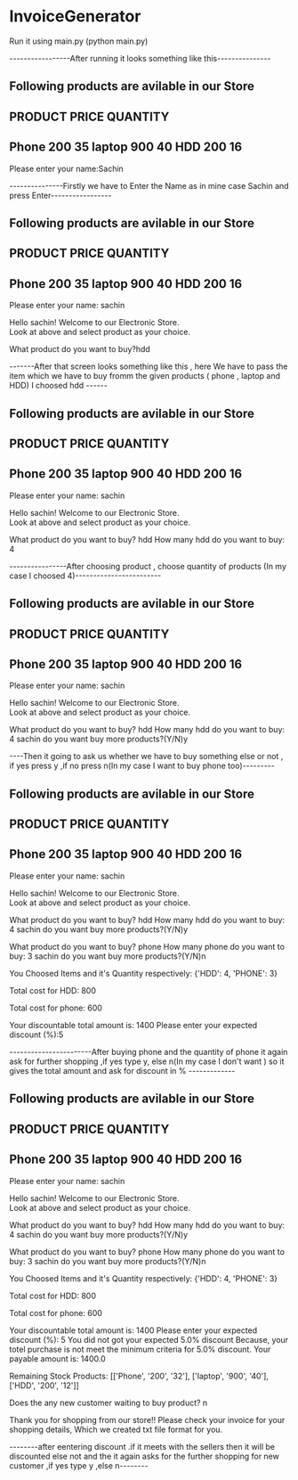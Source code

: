 # InvoiceGenerator

Run it using main.py (python main.py)



-----------------After running it looks something like this---------------



Following products are avilable in our Store
--------------------------------------------
PRODUCT         PRICE           QUANTITY    
--------------------------------------------
Phone            200             35
laptop           900             40
HDD              200             16
--------------------------------------------
Please enter your name:Sachin 

---------------Firstly we have to Enter the Name as in mine case Sachin and press Enter-----------------


Following products are avilable in our Store
--------------------------------------------
PRODUCT         PRICE           QUANTITY    
--------------------------------------------
Phone            200             35
laptop           900             40
HDD              200             16
--------------------------------------------
Please enter your name: sachin

Hello sachin! Welcome to our Electronic Store.  
Look at above and select product as your choice.

What product do you want to buy?hdd

-------After that screen looks something like this , here We have to pass the item which we have to buy fromm the given products ( phone , laptop and HDD) I choosed hdd ------


Following products are avilable in our Store
--------------------------------------------
PRODUCT         PRICE           QUANTITY    
--------------------------------------------
Phone            200             35
laptop           900             40
HDD              200             16
--------------------------------------------
Please enter your name: sachin

Hello sachin! Welcome to our Electronic Store.  
Look at above and select product as your choice.

What product do you want to buy? hdd
How many hdd do you want to buy: 4

----------------After choosing product , choose quantity of products (In my case I choosed 4)------------------------


Following products are avilable in our Store
--------------------------------------------
PRODUCT         PRICE           QUANTITY    
--------------------------------------------
Phone            200             35
laptop           900             40
HDD              200             16
--------------------------------------------
Please enter your name: sachin

Hello sachin! Welcome to our Electronic Store.  
Look at above and select product as your choice.

What product do you want to buy? hdd
How many hdd do you want to buy: 4
sachin do you want buy more products?(Y/N)y


----Then it going to ask us whether we have to buy something else or not , if yes press y ,if no press n(In my case I want to buy phone too)---------





Following products are avilable in our Store
--------------------------------------------
PRODUCT         PRICE           QUANTITY    
--------------------------------------------
Phone            200             35
laptop           900             40
HDD              200             16
--------------------------------------------
Please enter your name: sachin

Hello sachin! Welcome to our Electronic Store.  
Look at above and select product as your choice.

What product do you want to buy? hdd
How many hdd do you want to buy: 4
sachin do you want buy more products?(Y/N)y

What product do you want to buy? phone
How many phone do you want to buy: 3
sachin do you want buy more products?(Y/N)n

You Choosed Items and it's Quantity respectively:
 {'HDD': 4, 'PHONE': 3}

Total cost for HDD:  800

Total cost for phone:  600

Your discountable total amount is:  1400
Please enter your expected discount (%):5


-----------------------After buying phone and the quantity of phone it again ask for further shopping ,if yes type y, else n(In my case I don't want ) so it gives the total amount and ask for discount in %  -------------

 
 Following products are avilable in our Store
--------------------------------------------
PRODUCT         PRICE           QUANTITY    
--------------------------------------------
Phone            200             35
laptop           900             40
HDD              200             16
--------------------------------------------
Please enter your name: sachin

Hello sachin! Welcome to our Electronic Store.  
Look at above and select product as your choice.

What product do you want to buy? hdd
How many hdd do you want to buy: 4
sachin do you want buy more products?(Y/N)y

What product do you want to buy? phone
How many phone do you want to buy: 3
sachin do you want buy more products?(Y/N)n

You Choosed Items and it's Quantity respectively:
 {'HDD': 4, 'PHONE': 3}

Total cost for HDD:  800

Total cost for phone:  600

Your discountable total amount is:  1400
Please enter your expected discount (%): 5
You did not got your expected 5.0% discount
Because, your totel purchase is not meet the minimum criteria for 5.0% discount.
Your payable amount is:  1400.0

Remaining Stock Products:
 [['Phone', '200', '32'], ['laptop', '900', '40'], ['HDD', '200', '12']]        

Does the any new customer waiting to buy product? n

Thank you for shopping from our store!!
Please check your invoice for your shopping details,
Which we created txt file format for you.

--------after eentering discount .if it meets with the sellers then it will be discounted else not and the it again asks for the further shopping for new customer ,if yes type y ,else n--------





